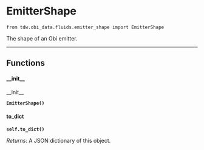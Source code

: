 # EmitterShape

`from tdw.obi_data.fluids.emitter_shape import EmitterShape`

The shape of an Obi emitter.

***

## Functions

#### \_\_init\_\_

\_\_init\_\_

**`EmitterShape()`**

#### to_dict

**`self.to_dict()`**

_Returns:_  A JSON dictionary of this object.